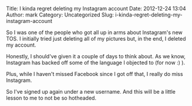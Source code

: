 Title: I kinda regret deleting my Instagram account
Date: 2012-12-24 13:04
Author: mark
Category: Uncategorized
Slug: i-kinda-regret-deleting-my-instagram-account

So I was one of the people who got all up in arms about Instagram's new
TOS. I initially tried just deleting all of my pictures but, in the end,
I deleted my account.

Honestly, I should've given it a couple of days to think about. As we
know, Instagram has backed off some of the language I objected to (for
now :) ).

Plus, while I haven't missed Facebook since I got off that, I really do
miss Instagram.

So I've signed up again under a new username. And this will be a little
lesson to me to not be so hotheaded.
